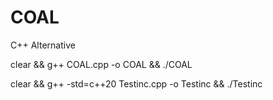 # COAL
 C++ Alternative

clear && g++ COAL.cpp -o COAL && ./COAL

clear && g++ -std=c++20 Testinc.cpp -o Testinc && ./Testinc
